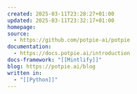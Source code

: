 ```yaml
---
created: 2025-03-11T23:28:27+01:00
updated: 2025-03-11T23:32:17+01:00
homepage: 
source:
  - https://github.com/potpie-ai/potpie
documentation:
  - https://docs.potpie.ai/introduction
docs-framework: "[[Mintlify]]"
blog: https://potpie.ai/blog
written in:
  - "[[Python]]"
---
```

